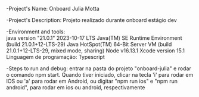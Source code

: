 -Project's Name: Onboard Julia Motta

-Project's Description: Projeto realizado durante onboard estágio dev

-Environment and tools:  
    java version "21.0.1" 2023-10-17 LTS
    Java(TM) SE Runtime Environment (build 21.0.1+12-LTS-29)
    Java HotSpot(TM) 64-Bit Server VM (build 21.0.1+12-LTS-29, mixed mode, sharing)
    Node v16.13.1
    Xcode version 15.1
    Linguagem de programação: Typescript

-Steps to run and debug: entrar na pasta do projeto "onboard-julia" e rodar o comando npm start. Quando tiver iniciado, clicar na tecla 'i' para rodar em IOS ou 'a' para rodar em Android, ou digitar "npm run ios" e "npm run android", para rodar em ios ou android, respectivamente